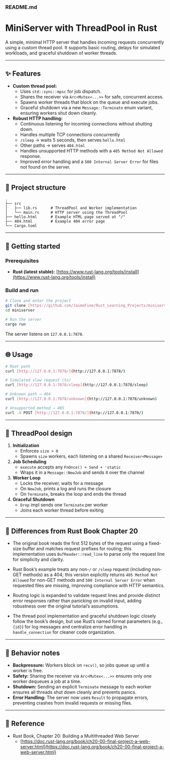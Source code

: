### README.md

# MiniServer with ThreadPool in Rust

A simple, minimal HTTP server that handles incoming requests concurrently using a custom thread pool. It supports basic routing, delays for simulated workloads, and graceful shutdown of worker threads.

---

## ✨ Features

* **Custom thread pool:**
    * Uses `std::sync::mpsc` for job dispatch.
    * Shares the receiver via `Arc<Mutex<...>>` for safe, concurrent access.
    * Spawns worker threads that block on the queue and execute jobs.
    * Graceful shutdown via a new `Message::Terminate` enum variant, ensuring workers shut down cleanly.
* **Robust HTTP handling:**
    * Continuous listening for incoming connections without shutting down.
    * Handles multiple TCP connections concurrently 
    * `/sleep` → waits 5 seconds, then serves `hello.html`
    * Other paths → serves `404.html`
    * Handles unsupported HTTP methods with a `405 Method Not Allowed` response.
    * Improved error handling and a `500 Internal Server Error` for files not found on the server.  

---

## 📂 Project structure

```text
.
├── src
│   ├── lib.rs      # ThreadPool and Worker implementation
│   └── main.rs     # HTTP server using the ThreadPool
├── hello.html      # Example HTML page served at "/"
├── 404.html        # Example 404 error page
└── Cargo.toml
```

-----

## 🚀 Getting started

### Prerequisites

  * **Rust (latest stable):** [https://www.rust-lang.org/tools/install](https://www.rust-lang.org/tools/install)

### Build and run

```bash
# Clone and enter the project
git clone [https://github.com/JaimeFine/Rust_Learning_Projects/miniserver.git](https://github.com/JaimeFine/Rust_Learning_Projects/miniserver.git)
cd miniserver

# Run the server
cargo run
```

The server listens on `127.0.0.1:7878`.

-----

## 🌐 Usage

```bash
# Root path
curl [http://127.0.0.1:7878/](http://127.0.0.1:7878/)

# Simulated slow request (5s)
curl [http://127.0.0.1:7878/sleep](http://127.0.0.1:7878/sleep)

# Unknown path → 404
curl [http://127.0.0.1:7878/unknown](http://127.0.0.1:7878/unknown)

# Unsupported method → 405
curl -X POST [http://127.0.0.1:7878/](http://127.0.0.1:7878/)
```

-----

## 🧵 ThreadPool design

1. **Initialization**  
   - Enforces `size > 0`  
   - Spawns `size` workers, each listening on a shared `Receiver<Message>`  
2. **Job Scheduling**  
   - `execute` accepts any `FnOnce() + Send + 'static`  
   - Wraps it in a `Message::NewJob` and sends it over the channel  
3. **Worker Loop**  
   - Locks the receiver, waits for a message  
   - On `NewJob`, prints a log and runs the closure  
   - On `Terminate`, breaks the loop and ends the thread  
4. **Graceful Shutdown**  
   - `Drop` impl sends one `Terminate` per worker  
   - Joins each worker thread before exiting 

-----

## 🦀 Differences from Rust Book Chapter 20

- The original book reads the first 512 bytes of the request using a fixed-size buffer and matches request prefixes for routing; this implementation uses `BufReader::read_line` to parse only the request line for simplicity and clarity.  

- Rust Book’s example treats any non-`/` or `/sleep` request (including non-GET methods) as a 404; this version explicitly returns `405 Method Not Allowed` for non-GET methods and `500 Internal Server Error` when requested files are missing, improving compliance with HTTP semantics.  

- Routing logic is expanded to validate request lines and provide distinct error responses rather than panicking on invalid input, adding robustness over the original tutorial’s assumptions.  

- The thread pool implementation and graceful shutdown logic closely follow the book’s design, but use Rust’s named format parameters (e.g., `{id}`) for log messages and centralize error handling in `handle_connection` for cleaner code organization.  

-----

## 🧪 Behavior notes

  * **Backpressure:** Workers block on `recv()`, so jobs queue up until a worker is free.
  * **Safety:** Sharing the receiver via `Arc<Mutex<...>>` ensures only one worker dequeues a job at a time.
  * **Shutdown:** Sending an explicit `Terminate` message to each worker ensures all threads shut down cleanly and prevents panics.
  * **Error Handling:** The server now uses `Result` to propagate errors, preventing crashes from invalid requests or missing files.

-----

## 📖 Reference

  * Rust Book, Chapter 20: Building a Multithreaded Web Server
      * [https://doc.rust-lang.org/book/ch20-00-final-project-a-web-server.html](https://doc.rust-lang.org/book/ch20-00-final-project-a-web-server.html)


<!--
## Customization & Next Steps

- Adjust thread pool size in `main.rs` based on expected concurrency  
- Extend routing logic to serve additional files or dynamic content  
- Implement logging middleware or timeouts on connections  
- Add support for POST requests and more HTTP headers  

---

## License

This project is licensed under the MIT License.  
Feel free to copy, modify, and redistribute.  

---

References

Final Project: Building a Multithreaded Web Server - The Rust Programming Language (https://doc.rust-lang.org/book/ch20-00-final-project-a-web-server.html)
-->